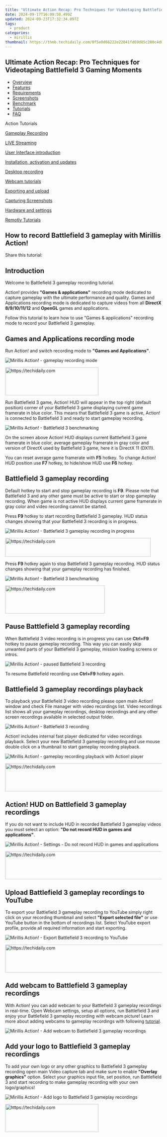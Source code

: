```yaml
---
title: "Ultimate Action Recap: Pro Techniques for Videotaping Battlefield 3 Gaming Moments"
date: 2024-09-17T16:00:50.499Z
updated: 2024-09-23T17:32:34.097Z
tags:
  - product
categories:
  - mirillis
thumbnail: https://thmb.techidaily.com/0f5e0d66222e22041fd69d85c280c4d0b12cd9d4f6abc800d81cd69169ce6a1c.jpg
---
```


## Ultimate Action Recap: Pro Techniques for Videotaping Battlefield 3 Gaming Moments

* [Overview](https://tools.techidaily.com/mirillis/products/)
* [Features](https://tools.techidaily.com/mirillis/products/)
* [Requirements](https://tools.techidaily.com/mirillis/products/)
* [Screenshots](https://tools.techidaily.com/mirillis/products/)
* [Benchmark](https://tools.techidaily.com/mirillis/products/)
* [Tutorials](https://tools.techidaily.com/mirillis/products/)
* [FAQ](https://tools.techidaily.com/mirillis/products/)

Action Tutorials

[Gameplay Recording](https://tools.techidaily.com/mirillis/products/) 

[LIVE Streaming](https://tools.techidaily.com/mirillis/products/) 

[User Interface introduction](https://tools.techidaily.com/mirillis/products/) 

[Installation, activation and updates](https://tools.techidaily.com/mirillis/products/) 

[Desktop recording](https://tools.techidaily.com/mirillis/products/) 

[Webcam tutorials](https://tools.techidaily.com/mirillis/products/) 

[Exporting and upload](https://tools.techidaily.com/mirillis/products/) 

[Capturing Screenshots](https://tools.techidaily.com/mirillis/products/) 

[Hardware and settings](https://tools.techidaily.com/mirillis/products/) 

[Remotly Tutorials](https://remotly.com/tutorials/getting-started-with-remotly-for-windows-pc) 

## How to record Battlefield 3 gameplay with Mirillis Action!

  
 Share this tutorial:

## Introduction 

 Welcome to Battlefield 3 gameplay recording tutorial. 

 Action! provides **"Games & applications"** recording mode dedicated to capture gameplay with the ultimate performance and quality. Games and Applications recording mode is dedicated to capture videos from all **DirectX 8/9/10/11/12** and **OpenGL** games and applications. 

 Follow this tutorial to learn how to use "Games & applications" recording mode to record your Battlefield 3 gameplay.

## Games and Applications recording mode

 Run Action! and switch recording mode to **"Games and Applications"**.

![Mirillis Action! - gameplay recording mode](https://mirillis.com/res/old/gfx/tutorials/basics/mirillis_action_games_applications_recording_mode.jpg) 

<!-- affiliate ads begin -->
<a href="https://aligracehair.sjv.io/c/5597632/1972679/19272" target="_top" id="1972679">
  <img src="//a.impactradius-go.com/display-ad/19272-1972679" border="0" alt="https://techidaily.com" width="300" height="90"/>
</a>
<img height="0" width="0" src="https://aligracehair.sjv.io/i/5597632/1972679/19272" style="position:absolute;visibility:hidden;" border="0" />
<!-- affiliate ads end -->

 Run Battlefield 3 game, Action! HUD will appear in the top right (default position) corner of your Battlefield 3 game displaying current game framerate in blue color. This means that Battlefield 3 game is active, Action! is connected to Battlefield 3 and ready to start gameplay recording. 

![Mirillis Action! - Battlefield 3 benchmarking](https://mirillis.com/res/old/gfx/tutorials/games/mirillis_action_HUD_battlefield3_normal_status.jpg) 

 On the screen above Action! HUD displays current Battlefield 3 game framerate in blue color, average gameplay framerate in gray color and version of DirectX used by Battlefield 3 game, here it is DirectX 11 (DX11). 

 You can reset average game framerate with **F5** hotkey. To change Action! HUD position use **F7** hotkey, to hide/show HUD use **F6** hotkey. 

##  Battlefield 3 gameplay recording

 Default hotkey to start and stop gameplay recording is **F9**. Please note that Battlefield 3 and any other game must be active to start or stop gameplay recording. When game is not active HUD displays current game framerate in gray color and video recording cannot be started. 

 Press **F9** hotkey to start recording Battlefield 3 gameplay. HUD status changes showing that your Battlefield 3 recording is in progress.

![Mirillis Action! - Battlefield 3 gameplay recording in progress](https://mirillis.com/res/old/gfx/tutorials/games/mirillis_action_HUD_battlefield3_recording_status.jpg) 

<!-- affiliate ads begin -->
<a href="https://25home.pxf.io/c/5597632/2148648/16836" target="_top" id="2148648">
  <img src="//a.impactradius-go.com/display-ad/16836-2148648" border="0" alt="https://techidaily.com" width="468" height="60"/>
</a>
<img height="0" width="0" src="https://25home.pxf.io/i/5597632/2148648/16836" style="position:absolute;visibility:hidden;" border="0" />
<!-- affiliate ads end -->

 Press **F9** hotkey again to stop Battlefield 3 gameplay recording. HUD status changes showing that your gameplay recording has finished.

![Mirillis Action! - Battlefield 3 benchmarking](https://mirillis.com/res/old/gfx/tutorials/games/mirillis_action_HUD_battlefield3_normal_status.jpg) 

<!-- affiliate ads begin -->
<a href="https://aligracehair.sjv.io/c/5597632/2135371/19272" target="_top" id="2135371">
  <img src="//a.impactradius-go.com/display-ad/19272-2135371" border="0" alt="https://techidaily.com" width="320" height="90"/>
</a>
<img height="0" width="0" src="https://aligracehair.sjv.io/i/5597632/2135371/19272" style="position:absolute;visibility:hidden;" border="0" />
<!-- affiliate ads end -->

## Pause Battlefield 3 gameplay recording

 When Battlefield 3 video recording is in progress you can use   **Ctrl+F9** hotkey to pause gameplay recording. This way you can easily skip unwanted parts of your Battlefield 3 gameplay, mission loading screens or intros. 

![Mirillis Action! - paused Battlefield 3 recording](https://mirillis.com/res/old/gfx/tutorials/games/mirillis_action_HUD_battlefield3_recording_paused_status.jpg) 

 To resume Battlefield recording use   **Ctrl+F9** hotkey again. 

## Battlefield 3 gameplay recordings playback

 To playback your Battlefield 3 video recording please open main Action! window and check File manager with video recordings list. Video recordings list shows all your gameplay recordings, desktop recordings and any other screen recordings available in selected output folder. 

![Mirillis Action! - Battlefield 3 recording](https://mirillis.com/res/old/gfx/tutorials/games/mirillis_action_game_recording_thumbnail_battlefield3.jpg) 

 Action! includes internal fast player dedicated for video recordings playback. Select your new Battlefield 3 gameplay recording and use mouse double click on a thumbnail to start gameplay recording playback.

![Mirillis Action! - gameplay recording playback with Action! player](https://mirillis.com/res/old/gfx/tutorials/games/mirillis_action_game_recording_playback_battlefield3.jpg) 

<!-- affiliate ads begin -->
<a href="https://aligracehair.sjv.io/c/5597632/1959712/19272" target="_top" id="1959712">
  <img src="//a.impactradius-go.com/display-ad/19272-1959712" border="0" alt="https://techidaily.com" width="728" height="90"/>
</a>
<img height="0" width="0" src="https://aligracehair.sjv.io/i/5597632/1959712/19272" style="position:absolute;visibility:hidden;" border="0" />
<!-- affiliate ads end -->

## Action! HUD on Battlefield 3 gameplay recordings

 If you do not want to include HUD in recorded Battlefield 3 gameplay videos you must select an option: **"Do not record HUD in games and applications"**.

![Mirillis Action! - Settings - Do not record HUD in games and applications](https://mirillis.com/res/old/gfx/tutorials/basics/mirillis_action_HUD_settings_do_not_record_in_games.jpg) 

<!-- affiliate ads begin -->
<a href="https://appsumo.8odi.net/c/5597632/2151888/7443" target="_top" id="2151888">
  <img src="//a.impactradius-go.com/display-ad/7443-2151888" border="0" alt="https://techidaily.com" width="600" height="90"/>
</a>
<img height="0" width="0" src="https://appsumo.8odi.net/i/5597632/2151888/7443" style="position:absolute;visibility:hidden;" border="0" />
<!-- affiliate ads end -->

## Upload Battlefield 3 gameplay recordings to YouTube

 To export your Battlefield 3 gameplay recording to YouTube simply right click on your recording thumbnail and select **"Export selected file"** or use YouTube button in the bottom of recordings list. Select YouTube export profile, provide all required information and start exporting.

![Mirillis Action! - Export Battlefield 3 recording to YouTube](https://mirillis.com/res/old/gfx/tutorials/games/mirillis_action_game_recording_upload_to_youtube.jpg) 

<!-- affiliate ads begin -->
<a href="https://smilemakers.pxf.io/c/5597632/2123899/26106" target="_top" id="2123899">
  <img src="//a.impactradius-go.com/display-ad/26106-2123899" border="0" alt="https://techidaily.com" width="728" height="90"/>
</a>
<img height="0" width="0" src="https://smilemakers.pxf.io/i/5597632/2123899/26106" style="position:absolute;visibility:hidden;" border="0" />
<!-- affiliate ads end -->

## Add webcam to Battlefield 3 gameplay recordings

 With Action! you can add webcam to your Battlefield 3 gameplay recordings in real-time. Open Webcam settings, setup all options, run Battlefield 3 and enjoy your Battlefield 3 gameplay recording with webcam picture! Learn more about adding webcams to gameplay recordings with following [tutorial](https://tools.techidaily.com/mirillis/products/).

![Mirillis Action! - Add webcam to Battlefield 3 gameplay recordings](https://mirillis.com/res/old/gfx/tutorials/games/mirillis_action_game_recording_webcam_battlefield3.jpg) 

## Add your logo to Battlefield 3 gameplay recordings

 To add your own logo or any other graphics to Battlefield 3 gameplay recording open main Video capture tab and make sure to enable **"Overlay graphics"** option. Select your graphics input file, set position, run Battlefield 3 and start recording to make gameplay recording with your own logo/graphics!

![Mirillis Action! - Add logo to Battlefield 3 gameplay recordings](https://mirillis.com/res/old/gfx/tutorials/games/mirillis_action_games_overlay_graphics_settings.jpg)

<!-- affiliate ads begin -->
<a href="https://aligracehair.sjv.io/c/5597632/2135370/19272" target="_top" id="2135370">
  <img src="//a.impactradius-go.com/display-ad/19272-2135370" border="0" alt="https://techidaily.com" width="300" height="90"/>
</a>
<img height="0" width="0" src="https://aligracehair.sjv.io/i/5597632/2135370/19272" style="position:absolute;visibility:hidden;" border="0" />
<!-- affiliate ads end -->

<ins class="adsbygoogle"
     style="display:block"
     data-ad-format="autorelaxed"
     data-ad-client="ca-pub-7571918770474297"
     data-ad-slot="1223367746"></ins>

<ins class="adsbygoogle"
     style="display:block"
     data-ad-client="ca-pub-7571918770474297"
     data-ad-slot="8358498916"
     data-ad-format="auto"
     data-full-width-responsive="true"></ins>



